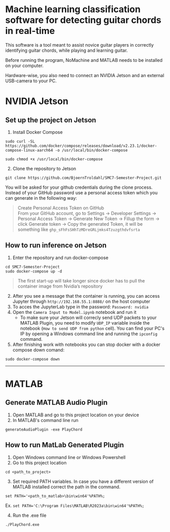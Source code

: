 # Machine learning classification software for detecting guitar chords in real-time
This software is a tool meant to assist novice guitar players in correctly identifying guitar chords, while playing and learning guitar.

Before running the program, NoMachine and MATLAB needs to be installed on your computer.

Hardware-wise, you also need to connect an NVIDIA Jetson and an external USB-camera to your PC.

# NVIDIA Jetson
## Set up the project on Jetson 
1. Install Docker Compose
```
sudo curl -SL https://github.com/docker/compose/releases/download/v2.23.1/docker-compose-linux-aarch64 -o /usr/local/bin/docker-compose
```
```
sudo chmod +x /usr/local/bin/docker-compose
```
2. Clone the repository to Jetson  
```
git clone https://github.com/BjoernTroldahl/SMC7-Semester-Project.git
```

You will be asked for your github credentials during the clone process. Instead of your GitHub password use a personal access token which you can generate in the following way: 
> Create Personal Access Token on GitHub  
> From your GitHub account, go to Settings → Developer Settings → Personal Access Token → Generate New Token → Fillup the form → click Generate token → Copy the generated Token, it will be something
> like `ghp_sFhFsSHhTzMDreGRLjmks4Tzuzgthdvfsrta`

## How to run inference on Jetson
1. Enter the repository and run docker-compose  
```
cd SMC7-Semester-Project  
sudo docker-compose up -d
```
> The first start-up will take longer since docker has to pull the container image from Nvidia’s repository

2. After you see a message that the container is running, you can access Jupyter through `http://192.168.55.1:8888/` on the host computer   
3. To acces the JupyterLab type in the password: `Password: nvidia`  
4. Open the `Camera Input to Model.ipynb` notebook and run it
   * To make sure your Jetson will correcly send UDP packets to your MATLAB Plugin, you need to modify `UDP_IP` variable inside the notebook (`How to send UDP from python` cell). You can find your PC's IP by opening a Windows command line and running the `ipconfig` command.
6. After finishing work with notebooks you can stop docker with a docker compose down comand:
 ```
 sudo docker-compose down
 ```

---
# MATLAB
## Generate MATLAB Audio Plugin
1. Open MATLAB and go to this project location on your device
2. In MATLAB's command line run
```
generateAudioPlugin -exe PlayChord
```

## How to run MatLab Generated Plugin
1. Open Windows command line or Windows Powershell
2. Go to this project location
```
cd <path_to_project>
```
3. Set required PATH variables. In case you have a different version of MATLAB installed correct the path in the command.
```
set PATH='<path_to_matlab>\bin\win64'%PATH%;
```
Ex. `set PATH='C:\Program Files\MATLAB\R2023a\bin\win64'%PATH%;`  

4. Run the .exe file 
```
./PlayChord.exe
```

